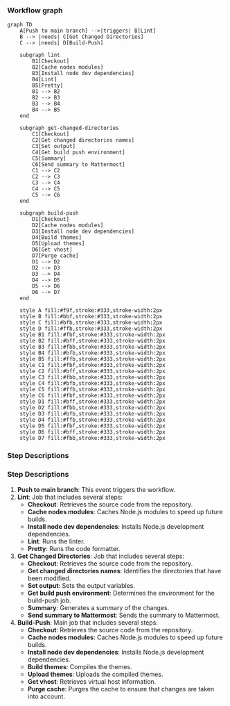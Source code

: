 ### Workflow graph
```mermaid
graph TD
    A[Push to main branch] -->|triggers| B[Lint]
    B --> |needs| C[Get Changed Directories]
    C --> |needs| D[Build-Push]

    subgraph lint
        B1[Checkout]
        B2[Cache nodes modules]
        B3[Install node dev dependencies]
        B4[Lint]
        B5[Pretty]
        B1 --> B2
        B2 --> B3
        B3 --> B4
        B4 --> B5
    end

    subgraph get-changed-directories
        C1[Checkout]
        C2[Get changed directories names]
        C3[Set output]
        C4[Get build push environment]
        C5[Summary]
        C6[Send summary to Mattermost]
        C1 --> C2
        C2 --> C3
        C3 --> C4
        C4 --> C5
        C5 --> C6
    end

    subgraph build-push
        D1[Checkout]
        D2[Cache nodes modules]
        D3[Install node dev dependencies]
        D4[Build themes]
        D5[Upload themes]
        D6[Get vhost]
        D7[Purge cache]
        D1 --> D2
        D2 --> D3
        D3 --> D4
        D4 --> D5
        D5 --> D6
        D6 --> D7
    end

    style A fill:#f9f,stroke:#333,stroke-width:2px
    style B fill:#bbf,stroke:#333,stroke-width:2px
    style C fill:#bfb,stroke:#333,stroke-width:2px
    style D fill:#ffb,stroke:#333,stroke-width:2px
    style B1 fill:#fbf,stroke:#333,stroke-width:2px
    style B2 fill:#bff,stroke:#333,stroke-width:2px
    style B3 fill:#fbb,stroke:#333,stroke-width:2px
    style B4 fill:#bfb,stroke:#333,stroke-width:2px
    style B5 fill:#ffb,stroke:#333,stroke-width:2px
    style C1 fill:#fbf,stroke:#333,stroke-width:2px
    style C2 fill:#bff,stroke:#333,stroke-width:2px
    style C3 fill:#fbb,stroke:#333,stroke-width:2px
    style C4 fill:#bfb,stroke:#333,stroke-width:2px
    style C5 fill:#ffb,stroke:#333,stroke-width:2px
    style C6 fill:#fbf,stroke:#333,stroke-width:2px
    style D1 fill:#bff,stroke:#333,stroke-width:2px
    style D2 fill:#fbb,stroke:#333,stroke-width:2px
    style D3 fill:#bfb,stroke:#333,stroke-width:2px
    style D4 fill:#ffb,stroke:#333,stroke-width:2px
    style D5 fill:#fbf,stroke:#333,stroke-width:2px
    style D6 fill:#bff,stroke:#333,stroke-width:2px
    style D7 fill:#fbb,stroke:#333,stroke-width:2px
```

### Step Descriptions

### Step Descriptions

1. **Push to main branch**: This event triggers the workflow.
2. **Lint**: Job that includes several steps:
   - **Checkout**: Retrieves the source code from the repository.
   - **Cache nodes modules**: Caches Node.js modules to speed up future builds.
   - **Install node dev dependencies**: Installs Node.js development dependencies.
   - **Lint**: Runs the linter.
   - **Pretty**: Runs the code formatter.
3. **Get Changed Directories**: Job that includes several steps:
   - **Checkout**: Retrieves the source code from the repository.
   - **Get changed directories names**: Identifies the directories that have been modified.
   - **Set output**: Sets the output variables.
   - **Get build push environment**: Determines the environment for the build-push job.
   - **Summary**: Generates a summary of the changes.
   - **Send summary to Mattermost**: Sends the summary to Mattermost.
4. **Build-Push**: Main job that includes several steps:
   - **Checkout**: Retrieves the source code from the repository.
   - **Cache nodes modules**: Caches Node.js modules to speed up future builds.
   - **Install node dev dependencies**: Installs Node.js development dependencies.
   - **Build themes**: Compiles the themes.
   - **Upload themes**: Uploads the compiled themes.
   - **Get vhost**: Retrieves virtual host information.
   - **Purge cache**: Purges the cache to ensure that changes are taken into account.